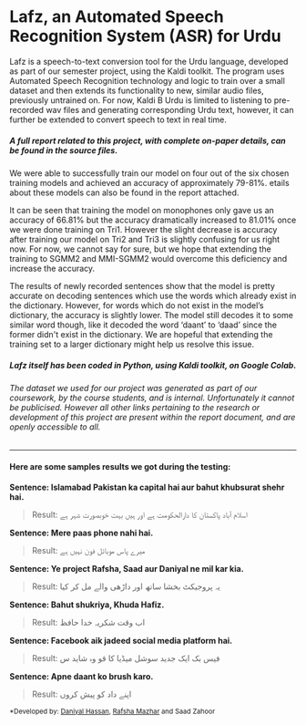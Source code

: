 # Lafz, an Automated Speech Recognition System  (ASR) for Urdu
Lafz is a speech-to-text conversion tool for the Urdu language, developed as part of our semester project, using the Kaldi toolkit. The program uses Automated Speech Recognition technology and logic to train over a small dataset and then extends its functionality to new, similar audio files, previously untrained on. For now, Kaldi B Urdu is limited to listening to pre-recorded wav files and generating corresponding Urdu text, however, it can further be extended to convert speech to text in real time.

##### A full report related to this project, with complete on-paper details, can be found in the source files.

We were able to successfully train our model on four out of the six chosen training models and achieved an accuracy of approximately 79-81%. etails about these models can also be found in the report attached.

It can be seen that training the model on monophones only gave us an accuracy of 66.81% but the accuracy dramatically increased to 81.01% once we were done training on Tri1. However the slight decrease is accuracy after training our model on Tri2 and Tri3 is slightly confusing for us right now. For now, we cannot say for sure, but we hope that extending the training to SGMM2 and MMI-SGMM2 would overcome this deficiency and increase the accuracy.

The results of newly recorded sentences show that the model is pretty accurate on decoding sentences which use the words which already exist in the dictionary. However, for words which do not exist in the model’s dictionary, the accuracy is slightly lower. The model still decodes it to some similar word though, like it decoded the word ‘daant’ to ‘daad’ since the former didn't exist in the dictionary. We are hopeful that extending the training set to a larger dictionary might help us resolve this issue.

##### Lafz itself has been coded in Python, using Kaldi toolkit, on Google Colab.

###### The dataset we used for our project was generated as part of our coursework, by the course students, and is internal. Unfortunately it cannot be publicised. However all other links pertaining to the research or development of this project are present within the report document, and are openly accessible to all.

_______________________________________________________________________________________________________________________________________________________________________

#### Here are some samples **results** we got during the testing:



**Sentence: Islamabad Pakistan ka capital hai aur bahut khubsurat shehr hai.**

> Result:       اسلام آباد پاکستان کا دارالحکومت ہے اور ہیں بہت خوبصورت شہر ہے



**Sentence: Mere paas phone nahi hai.**

> Result:       میرے پاس موبائل فون نہیں ہے



**Sentence: Ye project Rafsha, Saad aur Daniyal ne mil kar kia.**

> Result:       یہ پروجیکٹ بخشا ساتھ اور داڑھی والے مل کر کیا



**Sentence: Bahut shukriya, Khuda Hafiz.**

> Result:       اب وقت شکریہ خدا حافظ



**Sentence: Facebook aik jadeed social media platform hai.**

> Result:       فیس بک ایک جدید سوشل میڈیا کا قو وہ شاید س



**Sentence: Apne daant ko brush karo.**

> Result:       اپنے داد کو پیش کروں



<sub>*Developed by: [Daniyal Hassan](https://github.com/Qureshi-DH), [Rafsha Mazhar]([url_of_github](https://github.com/byrafsha)) and Saad Zahoor</sub>
